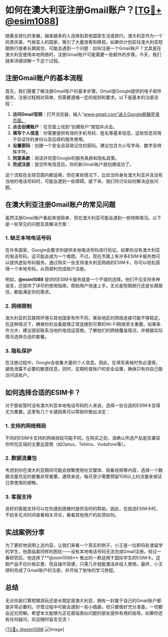 # 如何在澳大利亚注册Gmail账户？[[TG💪+ @esim1088](https://t.me/s/esim1088)]

随着全球化的发展，越来越多的人选择到其他国家生活或旅行。澳大利亚作为一个风景优美、气候宜人的国家，吸引了大量游客和移民。如果你计划前往澳大利亚短期旅行或者长期居住，可能会遇到一个问题：如何注册一个Gmail账户？尤其是在澳大利亚使用本地网络时，注册Gmail账户可能需要一些额外的步骤。今天，我们就来详细讲解一下这个过程。

## 注册Gmail账户的基本流程

首先，我们需要了解注册Gmail账户的基本步骤。Gmail是Google提供的电子邮件服务，注册过程相对简单，但需要遵循一定的规则和要求。以下是基本的注册流程：

1. **访问Gmail官网**：打开浏览器，输入“www.gmail.com”进入Google邮箱登录页面。
2. **点击创建账户**：在页面上找到“创建账户”按钮并点击。
3. **填写个人信息**：你需要提供有效的手机号码、姓名等基本信息。这些信息将用于验证你的身份以及后续的服务使用。
4. **设置密码**：创建一个安全且容易记住的密码。建议包含大小写字母、数字及特殊字符。
5. **同意条款**：阅读并同意Google的服务条款和隐私政策。
6. **完成注册**：提交所有信息后，你的新Gmail账户就创建成功了。

这个流程在全球范围内都适用，但在某些情况下，比如当你身处澳大利亚并且没有当地的电话号码时，可能会遇到一些障碍。接下来，我们将讨论如何解决这些问题。

## 在澳大利亚注册Gmail账户的常见问题

虽然注册Gmail账户看起来很简单，但在澳大利亚可能会遇到一些特殊情况。以下是一些常见的问题及其解决方案：

### 1. 缺乏本地电话号码

在许多国家，Google会要求你提供本地电话号码进行验证。如果你没有澳大利亚的电话号码，这可能会成为一个难题。不过，现在市面上有许多ESIM卡服务商可以提供虚拟号码服务。通过购买一张支持澳大利亚网络的ESIM卡，你可以轻松获得一个本地号码，从而顺利完成账户注册。

例如，**@esim1088** 提供的ESIM卡服务就是一个不错的选择。他们不仅支持多种语言，还提供了详尽的使用指南，帮助用户快速上手。无论是短期旅行还是长期居住，都能满足你的需求。

### 2. 网络限制

澳大利亚的互联网环境与其他国家有所不同，某些地区的网络连接可能不够稳定。在这种情况下，确保你的设备能够正常连接到可靠的Wi-Fi网络至关重要。如果条件允许，建议提前联系当地的电信运营商，了解他们的网络覆盖情况，并根据实际情况选择合适的套餐。

### 3. 隐私保护

在注册过程中，Google会收集大量的个人信息。因此，在填写表格时务必谨慎，避免泄露不必要的敏感信息。同时，定期检查账户的安全设置，确保只有你自己能访问该账户。

## 如何选择合适的ESIM卡？

对于那些暂时没有澳大利亚本地电话号码的人来说，选择一张合适的ESIM卡显得尤为重要。这里有几个关键因素可以帮助你做出决定：

### 1. 支持的网络频段

不同的ESIM卡支持的网络频段可能不同。在购买之前，请确认所选产品是否兼容你所在区域的主要运营商（如Optus、Telstra、Vodafone等）。

### 2. 数据流量包

考虑到你在澳大利亚期间可能会频繁使用社交媒体、观看视频等内容，选择一个数据流量充足的套餐非常重要。通常来说，每月至少需要预留1GB以上的流量来保证日常使用的顺畅。

### 3. 客服支持

良好的客服支持可以在你遇到困难时提供及时的帮助。因此，在挑选ESIM卡时，不妨多花点时间查看相关评论，看看其他用户的反馈如何。

## 实战案例分享

为了更好地说明上述内容，让我们来看一个真实的例子。小王是一位即将赴澳留学的学生，他面临着同样的困扰——没有本地电话号码无法完成Gmail注册。经过一番研究后，他选择了**@esim1088** 推出的一款适用于国际学生的ESIM卡。这款产品不仅价格实惠，而且操作简便，只需几步就能激活并投入使用。最终，小王顺利完成了Gmail账户的注册，并开始了愉快的学习旅程。

## 总结

无论你是打算短期游玩还是长期定居澳大利亚，拥有一封属于自己的Gmail账户都是非常必要的。尽管过程中可能会遇到一些小插曲，但只要做好充分准备，一切都会迎刃而解。希望本文能够为正在面临类似问题的朋友提供有用的指导。如果你还有任何疑问，欢迎随时留言交流！

[[TG💪+ @esim1088](https://t.me/s/esim1088) ![Image](https://i.postimg.cc/4NQfJmqS/Snipaste-2025-05-13-00-14-12.png)]